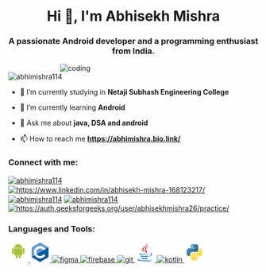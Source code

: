 <h1 align="center">Hi 👋, I'm Abhisekh Mishra</h1>
<h3 align="center">A passionate Android developer and a programming enthusiast from India.</h3>

<img align="right" alt="coding" width="400" src="https://i.pinimg.com/originals/e4/26/70/e426702edf874b181aced1e2fa5c6cde.gif">

<p align="left"> <img src="https://komarev.com/ghpvc/?username=abhimishra114&label=Profile%20views&color=0e75b6&style=flat" alt="abhimishra114" /> </p>

- 🏫 I’m currently studying in **Netaji Subhash Engineering College**

- 🌱 I’m currently learning **Android**

- 💬 Ask me about **java, DSA and android**

- 📫 How to reach me **https://abhimishra.bio.link/**

<h3 align="left">Connect with me:</h3>
<p align="left">
<a href="https://twitter.com/abhimishra114" target="_blank"><img align="center" src="https://raw.githubusercontent.com/rahuldkjain/github-profile-readme-generator/master/src/images/icons/Social/twitter.svg" alt="abhimishra114" height="30" width="40" /></a>
<a href="https://www.linkedin.com/in/abhisekh-mishra-168123217/" target="blank"><img align="center" src="https://raw.githubusercontent.com/rahuldkjain/github-profile-readme-generator/master/src/images/icons/Social/linked-in-alt.svg" alt="https://www.linkedin.com/in/abhisekh-mishra-168123217/" height="30" width="40" /></a>
<a href="https://instagram.com/abhimishra114" target="blank"><img align="center" src="https://raw.githubusercontent.com/rahuldkjain/github-profile-readme-generator/master/src/images/icons/Social/instagram.svg" alt="abhimishra114" height="30" width="40" /></a>
<a href="https://www.leetcode.com/abhimishra114" target="blank"><img align="center" src="https://raw.githubusercontent.com/rahuldkjain/github-profile-readme-generator/master/src/images/icons/Social/leet-code.svg" alt="abhimishra114" height="30" width="40" /></a>
<a href="https://auth.geeksforgeeks.org/user/https://auth.geeksforgeeks.org/user/abhisekhmishra26/practice/" target="blank"><img align="center" src="https://raw.githubusercontent.com/rahuldkjain/github-profile-readme-generator/master/src/images/icons/Social/geeks-for-geeks.svg" alt="https://auth.geeksforgeeks.org/user/abhisekhmishra26/practice/" height="30" width="40" /></a>
</p>

<h3 align="left">Languages and Tools:</h3>
<p align="left"> <a href="https://developer.android.com" target="_blank" rel="noreferrer"> <img src="https://raw.githubusercontent.com/devicons/devicon/master/icons/android/android-original-wordmark.svg" alt="android" width="40" height="40"/> </a> <a href="https://www.cprogramming.com/" target="_blank" rel="noreferrer"> <img src="https://raw.githubusercontent.com/devicons/devicon/master/icons/c/c-original.svg" alt="c" width="40" height="40"/> </a> <a href="https://www.figma.com/" target="_blank" rel="noreferrer"> <img src="https://www.vectorlogo.zone/logos/figma/figma-icon.svg" alt="figma" width="40" height="40"/> </a> <a href="https://firebase.google.com/" target="_blank" rel="noreferrer"> <img src="https://www.vectorlogo.zone/logos/firebase/firebase-icon.svg" alt="firebase" width="40" height="40"/> </a> <a href="https://git-scm.com/" target="_blank" rel="noreferrer"> <img src="https://www.vectorlogo.zone/logos/git-scm/git-scm-icon.svg" alt="git" width="40" height="40"/> </a> <a href="https://www.java.com" target="_blank" rel="noreferrer"> <img src="https://raw.githubusercontent.com/devicons/devicon/master/icons/java/java-original.svg" alt="java" width="40" height="40"/> </a> <a href="https://kotlinlang.org" target="_blank" rel="noreferrer"> <img src="https://www.vectorlogo.zone/logos/kotlinlang/kotlinlang-icon.svg" alt="kotlin" width="40" height="40"/> </a> <a href="https://www.python.org" target="_blank" rel="noreferrer"> <img src="https://raw.githubusercontent.com/devicons/devicon/master/icons/python/python-original.svg" alt="python" width="40" height="40"/> </a> </p>

<!--
<p><img align="left" src="https://github-readme-stats.vercel.app/api/top-langs?username=abhimishra114&show_icons=true&locale=en&layout=compact" alt="abhimishra114" /></p>

<p>&nbsp;<img align="center" src="https://github-readme-stats.vercel.app/api?username=abhimishra114&show_icons=true&locale=en" alt="abhimishra114" /></p>

<p><img align="center" src="https://github-readme-streak-stats.herokuapp.com/?user=abhimishra114&" alt="abhimishra114" /></p>
-->
